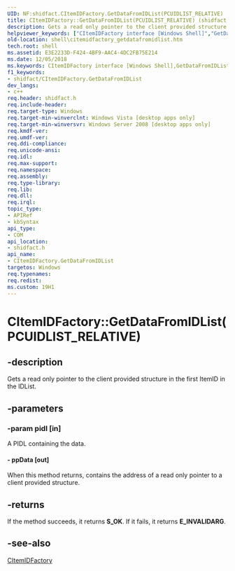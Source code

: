 ```yaml
---
UID: NF:shidfact.CItemIDFactory.GetDataFromIDList(PCUIDLIST_RELATIVE)
title: CItemIDFactory::GetDataFromIDList(PCUIDLIST_RELATIVE) (shidfact.h)
description: Gets a read only pointer to the client provided structure in the first ItemID in the IDList.
helpviewer_keywords: ["CItemIDFactory interface [Windows Shell]","GetDataFromIDList method","CItemIDFactory.GetDataFromIDList","CItemIDFactory.GetDataFromIDList(PCUIDLIST_RELATIVE)","CItemIDFactory::GetDataFromIDList","CItemIDFactory::GetDataFromIDList(PCUIDLIST_RELATIVE)","GetDataFromIDList","GetDataFromIDList method [Windows Shell]","GetDataFromIDList method [Windows Shell]","CItemIDFactory interface","shell.citemidfactory_getdatafromidlist","shidfact/CItemIDFactory::GetDataFromIDList"]
old-location: shell\citemidfactory_getdatafromidlist.htm
tech.root: shell
ms.assetid: E3E2233D-F424-4BF9-AAC4-4DC2FB75E214
ms.date: 12/05/2018
ms.keywords: CItemIDFactory interface [Windows Shell],GetDataFromIDList method, CItemIDFactory.GetDataFromIDList, CItemIDFactory.GetDataFromIDList(PCUIDLIST_RELATIVE), CItemIDFactory::GetDataFromIDList, CItemIDFactory::GetDataFromIDList(PCUIDLIST_RELATIVE), GetDataFromIDList, GetDataFromIDList method [Windows Shell], GetDataFromIDList method [Windows Shell],CItemIDFactory interface, shell.citemidfactory_getdatafromidlist, shidfact/CItemIDFactory::GetDataFromIDList
f1_keywords:
- shidfact/CItemIDFactory.GetDataFromIDList
dev_langs:
- c++
req.header: shidfact.h
req.include-header: 
req.target-type: Windows
req.target-min-winverclnt: Windows Vista [desktop apps only]
req.target-min-winversvr: Windows Server 2008 [desktop apps only]
req.kmdf-ver: 
req.umdf-ver: 
req.ddi-compliance: 
req.unicode-ansi: 
req.idl: 
req.max-support: 
req.namespace: 
req.assembly: 
req.type-library: 
req.lib: 
req.dll: 
req.irql: 
topic_type:
- APIRef
- kbSyntax
api_type:
- COM
api_location:
- shidfact.h
api_name:
- CItemIDFactory.GetDataFromIDList
targetos: Windows
req.typenames: 
req.redist: 
ms.custom: 19H1
---
```


# CItemIDFactory::GetDataFromIDList(PCUIDLIST_RELATIVE)


## -description


Gets a read only pointer to the client provided structure in the first ItemID in the IDList.


## -parameters




### -param pidl [in]

A PIDL containing the data.


#### - ppData [out]

When this method returns, contains the address of a read only pointer to a client provided structure.


## -returns



If the method succeeds, it returns <b>S_OK</b>. If it fails, it returns <b>E_INVALIDARG</b>.




## -see-also




<a href="https://docs.microsoft.com/windows/desktop/api/shidfact/nl-shidfact-citemidfactory">CItemIDFactory</a>
 

 

